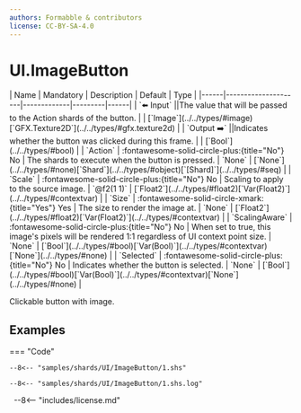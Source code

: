 ```yaml
---
authors: Formabble & contributors
license: CC-BY-SA-4.0
---
```



# UI.ImageButton

<div class="sh-parameters" markdown="1">
| Name | Mandatory | Description | Default | Type |
|------|---------------------|-------------|---------|------|
| `⬅️ Input` ||The value that will be passed to the Action shards of the button. | | [`Image`](../../types/#image)[`GFX.Texture2D`](../../types/#gfx.texture2d) |
| `Output ➡️` ||Indicates whether the button was clicked during this frame. | | [`Bool`](../../types/#bool) |
| `Action` | :fontawesome-solid-circle-plus:{title="No"} No  | The shards to execute when the button is pressed. | `None` | [`None`](../../types/#none)[`Shard`](../../types/#object)[`[Shard]`](../../types/#seq) |
| `Scale` | :fontawesome-solid-circle-plus:{title="No"} No  | Scaling to apply to the source image. | `@f2(1 1)` | [`Float2`](../../types/#float2)[`Var(Float2)`](../../types/#contextvar) |
| `Size` | :fontawesome-solid-circle-xmark:{title="Yes"} Yes  | The size to render the image at. | `None` | [`Float2`](../../types/#float2)[`Var(Float2)`](../../types/#contextvar) |
| `ScalingAware` | :fontawesome-solid-circle-plus:{title="No"} No  | When set to true, this image's pixels will be rendered 1:1 regardless of UI context point size. | `None` | [`Bool`](../../types/#bool)[`Var(Bool)`](../../types/#contextvar)[`None`](../../types/#none) |
| `Selected` | :fontawesome-solid-circle-plus:{title="No"} No  | Indicates whether the button is selected. | `None` | [`Bool`](../../types/#bool)[`Var(Bool)`](../../types/#contextvar)[`None`](../../types/#none) |

</div>

Clickable button with image.

## Examples

=== "Code"

  ```x86asm linenums="1"
  --8<-- "samples/shards/UI/ImageButton/1.shs"
  ```

  ```
  --8<-- "samples/shards/UI/ImageButton/1.shs.log"
  ```
&nbsp;
--8<-- "includes/license.md"

